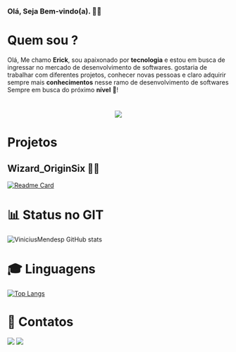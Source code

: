 ### Olá, Seja Bem-vindo(a). 🥳🎉


# Quem sou ?

 <p> Olá, Me chamo <strong>Erick</strong>, sou apaixonado por <strong>tecnologia</strong> e estou em busca de ingressar no mercado de desenvolvimento de softwares.
 gostaria de trabalhar com diferentes projetos, conhecer novas pessoas e claro adquirir sempre mais <strong>conhecimentos</strong> nesse ramo de desenvolvimento de softwares
Sempre em busca do próximo <strong>nível</strong> 🚀!</p>

 <h1 align="center">
 <img src="https://attaa.sa/files/library_thumbnails/c8c83ba_1600208181.jpg">
</h1>
 
 # Projetos

 ## Wizard_OriginSix 🧙‍♂️

[![Readme Card](https://github-readme-stats.vercel.app/api/pin/?username=ViniciusMendesp&repo=Wizard_OriginSix)](https://github.com/ViniciusMendesp/Wizard_OriginSix)

# 📊 Status no GIT

![ViniciusMendesp GitHub stats](https://github-readme-stats.vercel.app/api?username=ViniciusMendesp&show_icons=true&theme=gruvbox  )

# 🎓 Linguagens

[![Top Langs](https://github-readme-stats.vercel.app/api/top-langs/?username=ViniciusMendesp&layout=compact)](https://github.com/ViniciusMendesp/github-readme-stats)

# 📩 Contatos
  
  <a href="mailto:vinimendes201@gmail.com?subject=Hello%20World"><img src="https://camo.githubusercontent.com/571384769c09e0c66b45e39b5be70f68f552db3e2b2311bc2064f0d4a9f5983b/68747470733a2f2f696d672e736869656c64732e696f2f62616467652f476d61696c2d4431343833363f7374796c653d666f722d7468652d6261646765266c6f676f3d676d61696c266c6f676f436f6c6f723d7768697465" data-canonical-src="https://img.shields.io/badge/Gmail-D14836?style=for-the-badge&amp;logo=gmail&amp;logoColor=white" style="max-width:100%;"></a>
   <a href="https://www.linkedin.com/in/vinicius-mendes-pimentel/"><img src="https://camo.githubusercontent.com/a80d00f23720d0bc9f55481cfcd77ab79e141606829cf16ec43f8cacc7741e46/68747470733a2f2f696d672e736869656c64732e696f2f62616467652f4c696e6b6564496e2d3030373742353f7374796c653d666f722d7468652d6261646765266c6f676f3d6c696e6b6564696e266c6f676f436f6c6f723d7768697465" data-canonical-src="https://img.shields.io/badge/LinkedIn-0077B5?style=for-the-badge&amp;logo=linkedin&amp;logoColor=white" style="max-width:100%;"></a>
   <a href="https://api.whatsapp.com/send?phone=+5511986466056&text=Ola! Vinicius Mendes">
   
  # 
